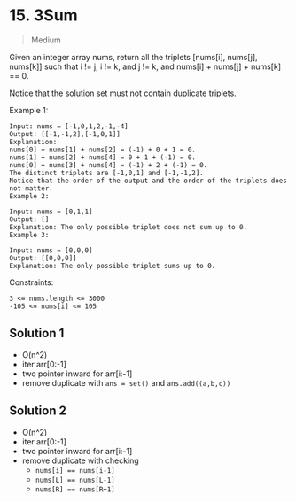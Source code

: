 # 15. 3Sum

> Medium

Given an integer array nums, return all the triplets [nums[i], nums[j], nums[k]] such that i != j, i != k, and j != k, and nums[i] + nums[j] + nums[k] == 0.

Notice that the solution set must not contain duplicate triplets.

 

Example 1:

```
Input: nums = [-1,0,1,2,-1,-4]
Output: [[-1,-1,2],[-1,0,1]]
Explanation: 
nums[0] + nums[1] + nums[2] = (-1) + 0 + 1 = 0.
nums[1] + nums[2] + nums[4] = 0 + 1 + (-1) = 0.
nums[0] + nums[3] + nums[4] = (-1) + 2 + (-1) = 0.
The distinct triplets are [-1,0,1] and [-1,-1,2].
Notice that the order of the output and the order of the triplets does not matter.
Example 2:

Input: nums = [0,1,1]
Output: []
Explanation: The only possible triplet does not sum up to 0.
Example 3:

Input: nums = [0,0,0]
Output: [[0,0,0]]
Explanation: The only possible triplet sums up to 0.
```
 

Constraints:
```
3 <= nums.length <= 3000
-105 <= nums[i] <= 105
```


## Solution 1
- O(n^2)
- iter arr[0:-1]
- two pointer inward for arr[i:-1]
- remove duplicate with `ans = set()` and `ans.add((a,b,c))`

## Solution 2
- O(n^2)
- iter arr[0:-1]
- two pointer inward for arr[i:-1]
- remove duplicate with checking 
    - `nums[i] == nums[i-1]`
    - `nums[L] == nums[L-1]`
    - `nums[R] == nums[R+1]`
